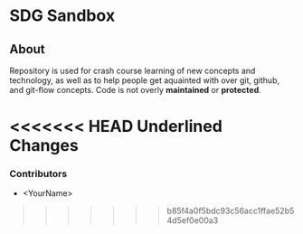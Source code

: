 SDG Sandbox
===========

About
-----
Repository is used for crash course learning of new concepts and technology, as well as to help people get aquainted with over git, github, and git-flow concepts. Code is not overly **maintained** or **protected**.

<<<<<<< HEAD
__Underlined Changes__
=======
### Contributors
+ \<YourName\>

>>>>>>> b85f4a0f5bdc93c56acc1ffae52b54d5ef0e00a3
